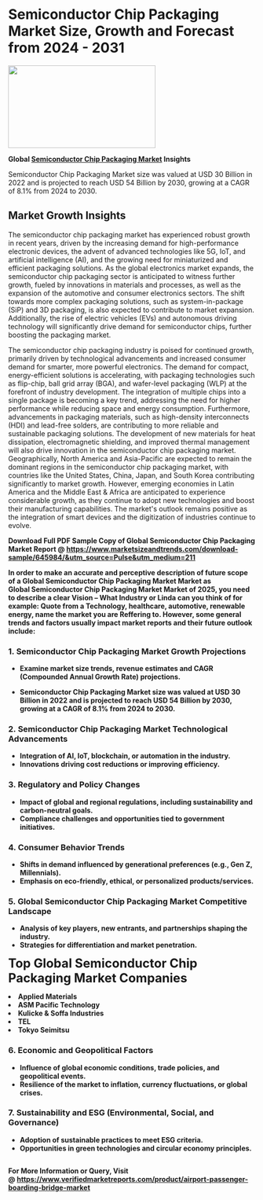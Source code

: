 <H1>Semiconductor Chip Packaging Market Size, Growth and Forecast from 2024 - 2031</H1><img class="aligncenter size-medium wp-image-584254" src="https://thirdeyenews.in/wp-content/uploads/2024/09/Global-Market-Research-300x168.jpeg" alt="" width="300" height="168" /><p><strong>Global&nbsp;<a href="https://www.marketsizeandtrends.com/download-sample/645984/&amp;utm_source=Pulse&amp;utm_medium=211">Semiconductor Chip Packaging Market</a> Insights</strong></p><p>Semiconductor Chip Packaging Market size was valued at USD 30 Billion in 2022 and is projected to reach USD 54 Billion by 2030, growing at a CAGR of 8.1% from 2024 to 2030.</p><p><h2>Market Growth Insights</h2> <p>The semiconductor chip packaging market has experienced robust growth in recent years, driven by the increasing demand for high-performance electronic devices, the advent of advanced technologies like 5G, IoT, and artificial intelligence (AI), and the growing need for miniaturized and efficient packaging solutions. As the global electronics market expands, the semiconductor chip packaging sector is anticipated to witness further growth, fueled by innovations in materials and processes, as well as the expansion of the automotive and consumer electronics sectors. The shift towards more complex packaging solutions, such as system-in-package (SiP) and 3D packaging, is also expected to contribute to market expansion. Additionally, the rise of electric vehicles (EVs) and autonomous driving technology will significantly drive demand for semiconductor chips, further boosting the packaging market.</p> <p><strong></strong></p> <p>The semiconductor chip packaging industry is poised for continued growth, primarily driven by technological advancements and increased consumer demand for smarter, more powerful electronics. The demand for compact, energy-efficient solutions is accelerating, with packaging technologies such as flip-chip, ball grid array (BGA), and wafer-level packaging (WLP) at the forefront of industry development. The integration of multiple chips into a single package is becoming a key trend, addressing the need for higher performance while reducing space and energy consumption. Furthermore, advancements in packaging materials, such as high-density interconnects (HDI) and lead-free solders, are contributing to more reliable and sustainable packaging solutions. The development of new materials for heat dissipation, electromagnetic shielding, and improved thermal management will also drive innovation in the semiconductor chip packaging market. Geographically, North America and Asia-Pacific are expected to remain the dominant regions in the semiconductor chip packaging market, with countries like the United States, China, Japan, and South Korea contributing significantly to market growth. However, emerging economies in Latin America and the Middle East & Africa are anticipated to experience considerable growth, as they continue to adopt new technologies and boost their manufacturing capabilities. The market's outlook remains positive as the integration of smart devices and the digitization of industries continue to evolve. <p><strong></p><p><span class=""><strong>Download Full PDF Sample Copy of Global Semiconductor Chip Packaging Market Report</strong> @ <a href="https://www.marketsizeandtrends.com/download-sample/645984/&amp;utm_source=Pulse&amp;utm_medium=211" target="_blank">https://www.marketsizeandtrends.com/download-sample/645984/&amp;utm_source=Pulse&amp;utm_medium=211</a></span></p><p>In order to make an accurate and perceptive description of future scope of a Global&nbsp;Semiconductor Chip Packaging Market Market as Global&nbsp;Semiconductor Chip Packaging Market Market of 2025, you need to describe a clear Vision &ndash; What Industry or Linda can you think of for example: Quote from a Technology, healthcare, automotive, renewable energy, name the market you are Reffering to. However, some general trends and factors usually impact market reports and their future outlook include:</p><h3>1.&nbsp;<strong>Semiconductor Chip Packaging Market Growth Projections</strong></h3><ul><li>Examine market size trends, revenue estimates and CAGR (Compounded Annual Growth Rate) projections.</li><li><p>Semiconductor Chip Packaging Market size was valued at USD 30 Billion in 2022 and is projected to reach USD 54 Billion by 2030, growing at a CAGR of 8.1% from 2024 to 2030.</p></li></ul><h3>2.&nbsp;<strong>Semiconductor Chip Packaging Market Technological Advancements</strong></h3><ul><li>Integration of AI, IoT, blockchain, or automation in the industry.</li><li>Innovations driving cost reductions or improving efficiency.</li></ul><h3>3.&nbsp;<strong>Regulatory and Policy Changes</strong></h3><ul><li>Impact of global and regional regulations, including sustainability and carbon-neutral goals.</li><li>Compliance challenges and opportunities tied to government initiatives.</li></ul><h3>4.&nbsp;<strong>Consumer Behavior Trends</strong></h3><ul><li>Shifts in demand influenced by generational preferences (e.g., Gen Z, Millennials).</li><li>Emphasis on eco-friendly, ethical, or personalized products/services.</li></ul><h3>5.&nbsp;<strong>Global Semiconductor Chip Packaging Market Competitive Landscape</strong></h3><ul><li>Analysis of key players, new entrants, and partnerships shaping the industry.</li><li>Strategies for differentiation and market penetration.</li></ul><p data-pm-slice="1 1 []"><span style="color: inherit; font-family: inherit; font-size: 25px;">Top Global Semiconductor Chip Packaging Market Companies</span></p><div class="" data-test-id=""><p><li>Applied Materials</li><li> ASM Pacific Technology</li><li> Kulicke & Soffa Industries</li><li> TEL</li><li> Tokyo Seimitsu</li></p></div><h3>6.&nbsp;<strong>Economic and Geopolitical Factors</strong></h3><ul><li>Influence of global economic conditions, trade policies, and geopolitical events.</li><li>Resilience of the market to inflation, currency fluctuations, or global crises.</li></ul><h3>7.&nbsp;<strong>Sustainability and ESG (Environmental, Social, and Governance)</strong></h3><ul><li>Adoption of sustainable practices to meet ESG criteria.</li><li>Opportunities in green technologies and circular economy principles.</li></ul><h2><strong style="font-size: 14px;">For More Information or Query, Visit @&nbsp;</strong><a style="background-color: #ffffff; font-size: 14px;" href="https://www.marketsizeandtrends.com/report/semiconductor-chip-packaging-market/" target="_blank">https://www.verifiedmarketreports.com/product/airport-passenger-boarding-bridge-market</a></h2>
